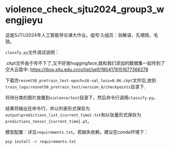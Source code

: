 # violence_check_sjtu2024_group3_wengjieyu
这是SJTU2024年人工智能导论课大作业。组号:3;组员：翁解语，孔珺晓，毛锐。

`classfy.py`文件调试说明：

.ckpt文件由于传不下了,又不好放huggingface,就和我们添加的数据集一起传到了交大云盘中: https://jbox.sjtu.edu.cn/v/list/self/1804178151677366278

下载完`resnet50_pretrain_test-epoch=16-val_loss=0.06.ckpt`文件后,放到`train_logs/resnet50_pretrain_test/version_6/checkpoints`目录下.

将待分类的图片放置到`violence/test`目录下，然后命令行调用`classify.py`。

结果将输出在命令行，并以列表形式保存为`output\predictions_list_{current_time}.txt`和以张量形式保存为`predictions_tensor_{current_time}.pt`。


模型配置：详见`requirements.txt`。若缺失依赖，建议在conda环境下：

```pip install -r requirements.txt```



